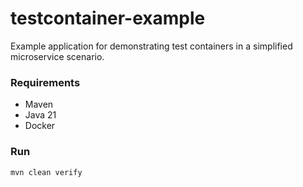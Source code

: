 # testcontainer-example

Example application for demonstrating test containers in a 
simplified microservice scenario. 

### Requirements
* Maven
* Java 21
* Docker

### Run
```
mvn clean verify
```
